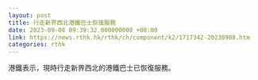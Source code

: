 ```yaml
---
layout: post
title: 行走新界西北港鐵巴士恢復服務
date: 2023-09-08 09:39:32.000000000 +08:00
link: https://news.rthk.hk/rthk/ch/component/k2/1717342-20230908.htm
categories: rthk
---
```


港鐵表示，現時行走新界西北的港鐵巴士已恢復服務。
